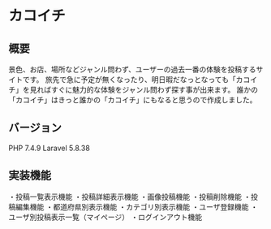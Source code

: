 # カコイチ

## 概要
景色、お店、場所などジャンル問わず、ユーザーの過去一番の体験を投稿するサイトです。
旅先で急に予定が無くなったり、明日暇だなっとなっても「カコイチ」を見ればすぐに魅力的な体験をジャンル問わず探す事が出来ます。
誰かの「カコイチ」はきっと誰かの「カコイチ」にもなると思うので作成しました。

## バージョン
PHP 7.4.9
Laravel 5.8.38

## 実装機能
・投稿一覧表示機能
・投稿詳細表示機能
・画像投稿機能
・投稿削除機能
・投稿編集機能
・都道府県別表示機能
・カテゴリ別表示機能
・ユーザ登録機能
・ユーザ別投稿表示一覧（マイページ）
・ログインアウト機能
